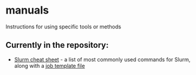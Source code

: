 # manuals
Instructions for using specific tools or methods

## Currently in the repository:
* [Slurm cheat sheet](slurm-cheat-sheet.md) - a list of most commonly used commands for Slurm, along with a [job template file](slurm-template.sh)
